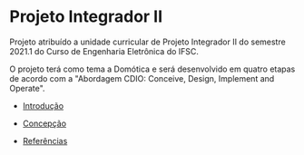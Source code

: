 # Projeto Integrador II

Projeto atribuído a unidade curricular de Projeto Integrador II do semestre 2021.1 do Curso de Engenharia Eletrônica do IFSC. 

O projeto terá como tema a Domótica e será desenvolvido em quatro etapas de acordo com a "Abordagem CDIO: Conceive, Design, Implement and Operate".

* [Introdução](./introducao.md)

* [Concepção](./concepcao.md)

* [Referências](./referencias.md)
